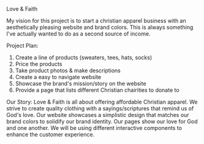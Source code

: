 Love & Faith

My vision for this project is to start a christian apparel business with an aesthetically pleasing website and brand colors. This is always something I've actually wanted to do as a second source of income.

Project Plan:
1. Create a line of products (sweaters, tees, hats, socks)
2. Price the products
3. Take product photos & make descriptions 
4. Create a easy to navigate website 
5. Showcase the brand's mission/story on the website
6. Provide a page that lists different Christian chairities to donate to

Our Story:
Love & Faith is all about offering affordable Christian apparel. We strive to create quality clothing with a sayings/scriptures that remind us of God's love. Our website showcases a simplistic design that matches our brand colors to solidify our brand identity. Our pages show our love for God and one another. We will be using different interactive components to enhance the customer experience. 



